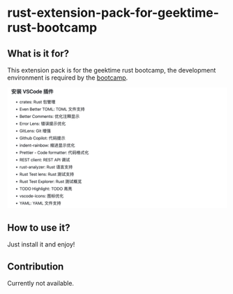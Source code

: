 # rust-extension-pack-for-geektime-rust-bootcamp

<!-- ## Working with Markdown

You can author your README using Visual Studio Code. Here are some useful editor keyboard shortcuts:

* Split the editor (`Cmd+\` on macOS or `Ctrl+\` on Windows and Linux).
* Toggle preview (`Shift+Cmd+V` on macOS or `Shift+Ctrl+V` on Windows and Linux).
* Press `Ctrl+Space` (Windows, Linux, macOS) to see a list of Markdown snippets.

## For more information

* [Visual Studio Code's Markdown Support](http://code.visualstudio.com/docs/languages/markdown)
* [Markdown Syntax Reference](https://help.github.com/articles/markdown-basics/)

**Enjoy!** -->

## What is it for?

This extension pack is for the geektime rust bootcamp, the development environment is required by the [bootcamp](https://github.com/tyr-rust-bootcamp/template?tab=readme-ov-file#%E5%AE%89%E8%A3%85-rust).

![alt text](<Screenshot 2024-04-18 at 20.41.32.png>)

## How to use it?

Just install it and enjoy!

## Contribution

Currently not available.